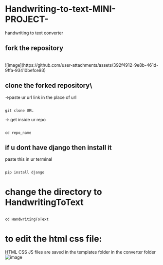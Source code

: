 # Handwriting-to-text-MINI-PROJECT-
handwriting to text converter

## fork the repository
<br>
![image](https://github.com/user-attachments/assets/392f4912-9e8b-461d-9ffa-93410befce93)


## clone the forked repository\
->paste ur url link in the place of url
```

git clone URL

```

-> get inside ur repo

```

cd repo_name

```

## if u dont have django then install it
paste this in ur terminal

```

pip install django

```
# change the directory to HandwritingToText 
```

cd HandwritingToText

```
# to edit the html css file:

HTML CSS JS files are saved in the templates folder in the converter folder
<br>
![image](https://github.com/user-attachments/assets/fa60ee97-838d-4325-a23b-645c75ed9ac2)

